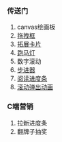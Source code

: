 ### 传送门

1. canvas绘画板
2. [拖拽框](https://github.com/yzwdwzb/short-demo/blob/main/drag-box/drag-box.html)
3. [拓展卡片](https://github.com/yzwdwzb/short-demo/tree/main/expanding-cards)
4. [跑马灯](https://github.com/yzwdwzb/short-demo/tree/main/marquee)
5. 数字滚动
6. [步进器](https://github.com/yzwdwzb/short-demo/tree/main/progress-steps)
7. [阅读进度条](https://github.com/yzwdwzb/short-demo/blob/main/read-progress-bar/read-progress-bar.html)
8. [滚动弹出动画](https://github.com/yzwdwzb/short-demo/tree/main/scroll-animation)

### C端营销

1. 拉新进度条
2. 翻牌子抽奖
